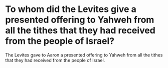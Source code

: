 # To whom did the Levites give a presented offering to Yahweh from all the tithes that they had received from the people of Israel?

The Levites gave to Aaron a presented offering to Yahweh from all the tithes that they had received from the people of Israel.
